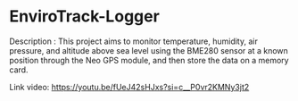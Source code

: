 # EnviroTrack-Logger
Description :
This project aims to monitor temperature, humidity, air pressure, and altitude above sea level using the BME280 sensor at a known position through the Neo GPS module, and then store the data on a memory card.

Link video: https://youtu.be/fUeJ42sHJxs?si=c__P0vr2KMNy3jt2
